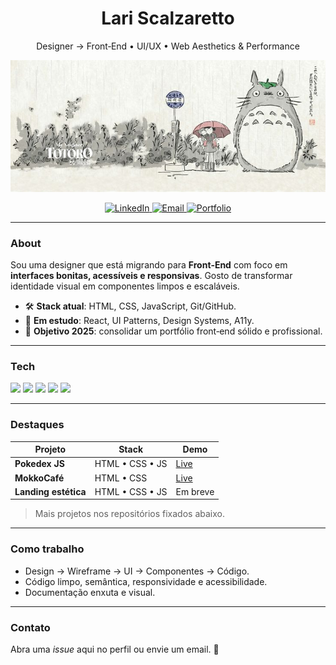 <h1 align="center">Lari Scalzaretto</h1>
<p align="center">Designer → Front‑End • UI/UX • Web Aesthetics & Performance</p>

<p align="center">
  <img src="./banner.jpg" alt="Banner Anime" width="600">
</p>


<p align="center">
<a href="https://www.linkedin.com/in/larissa-guilhermina">
<img alt="LinkedIn" src="https://img.shields.io/badge/LinkedIn-0A66C2?logo=linkedin&logoColor=white">
</a>
<a href="mailto:scalzarettolarissa@gmail.com">
<img alt="Email" src="https://img.shields.io/badge/Email-111111?logo=gmail&logoColor=white">
</a>
<a href="https://lariscalzaretto.github.io">
<img alt="Portfolio" src="https://img.shields.io/badge/Portfolio-111111?logo=vercel&logoColor=white">
</a>
</p>


---


### About
Sou uma designer que está migrando para **Front‑End** com foco em **interfaces bonitas, acessíveis e responsivas**. Gosto de transformar identidade visual em componentes limpos e escaláveis.


- 🛠️ **Stack atual**: HTML, CSS, JavaScript, Git/GitHub.
- 🎯 **Em estudo**: React, UI Patterns, Design Systems, A11y.
- 🌱 **Objetivo 2025**: consolidar um portfólio front‑end sólido e profissional.


---


### Tech
<p>
<img src="https://img.shields.io/badge/HTML5-E34F26?logo=html5&logoColor=white">
<img src="https://img.shields.io/badge/CSS3-1572B6?logo=css3&logoColor=white">
<img src="https://img.shields.io/badge/JavaScript-F7DF1E?logo=javascript&logoColor=111">
<img src="https://img.shields.io/badge/Git-F05032?logo=git&logoColor=white">
<img src="https://img.shields.io/badge/GitHub-181717?logo=github&logoColor=white">
</p>


---


### Destaques


| Projeto | Stack | Demo |
|---|---|---|
| **Pokedex JS** | HTML • CSS • JS | <a href="https://lariscalzaretto.github.io/js-developer-pokedex/">Live</a> |
| **MokkoCafé** | HTML • CSS | <a href="https://lariscalzaretto.github.io/mokkocafe-html/">Live</a> |
| **Landing estética** | HTML • CSS • JS | Em breve |


> Mais projetos nos repositórios fixados abaixo.


---


### Como trabalho
- Design → Wireframe → UI → Componentes → Código.
- Código limpo, semântica, responsividade e acessibilidade.
- Documentação enxuta e visual.


---


### Contato
Abra uma *issue* aqui no perfil ou envie um email. 👋
